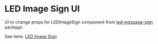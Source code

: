 # LED Image Sign UI

UI to change props for LEDImageSign component from [led-message-sign](https://github.com/gunnarbirnir/led-message-sign) package.

See here: [LED Image Sign](https://ephemeral-zuccutto-46fa11.netlify.app/)
